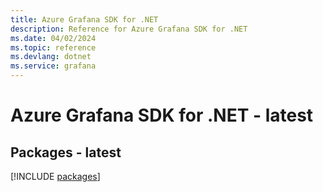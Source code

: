 ```yaml
---
title: Azure Grafana SDK for .NET
description: Reference for Azure Grafana SDK for .NET
ms.date: 04/02/2024
ms.topic: reference
ms.devlang: dotnet
ms.service: grafana
---
```

# Azure Grafana SDK for .NET - latest
## Packages - latest
[!INCLUDE [packages](grafana-index.md)]